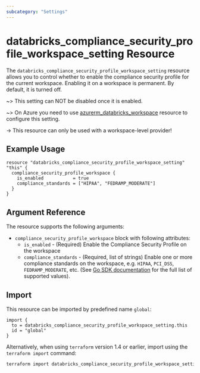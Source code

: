 ```yaml
---
subcategory: "Settings"
---
```


# databricks_compliance_security_profile_workspace_setting Resource

The `databricks_compliance_security_profile_workspace_setting` resource allows you to control whether to enable the
compliance security profile for the current workspace. Enabling it on a workspace is permanent. By default, it is
turned off.

~> This setting can NOT be disabled once it is enabled.

~> On Azure you need to use [azurerm_databricks_workspace](https://registry.terraform.io/providers/hashicorp/azurerm/latest/docs/resources/databricks_workspace#compliance_security_profile_enabled-1) resource to configure this setting.

-> This resource can only be used with a workspace-level provider!

## Example Usage

```hcl
resource "databricks_compliance_security_profile_workspace_setting" "this" {
  compliance_security_profile_workspace {
    is_enabled           = true
    compliance_standards = ["HIPAA", "FEDRAMP_MODERATE"]
  }
}
```

## Argument Reference

The resource supports the following arguments:

- `compliance_security_profile_workspace` block with following attributes:
  - `is_enabled` - (Required) Enable the Compliance Security Profile on the workspace
  - `compliance_standards` - (Required, list of strings) Enable one or more compliance standards on the workspace, e.g. `HIPAA`, `PCI_DSS`, `FEDRAMP_MODERATE`, etc. (See [Go SDK documentation](https://pkg.go.dev/github.com/databricks/databricks-sdk-go/service/settings#ComplianceStandard) for the full list of supported values).

## Import

This resource can be imported by predefined name `global`:

```hcl
import {
  to = databricks_compliance_security_profile_workspace_setting.this
  id = "global"
}
```

Alternatively, when using `terraform` version 1.4 or earlier, import using the `terraform import` command:

```bash
terraform import databricks_compliance_security_profile_workspace_setting.this global
```
